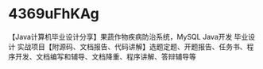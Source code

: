 # 4369uFhKAg
【Java计算机毕业设计分享】果蔬作物疾病防治系统，MySQL Java开发 毕业设计 实战项目【附源码、文档报告、代码讲解】选题定题、开题报告、任务书、程序开发、文档编写和辅导、文档降重、程序讲解、答辩辅导等
